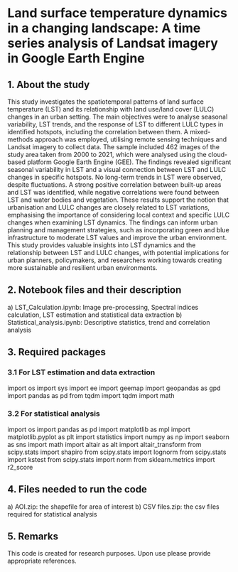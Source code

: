 # Land surface temperature dynamics in a changing landscape: A time series analysis of Landsat imagery in Google Earth Engine

## 1. About the study
This study investigates the spatiotemporal patterns of land surface temperature (LST) and its relationship with land use/land cover (LULC) changes in an urban setting. The main objectives were to analyse seasonal variability, LST trends, and the response of LST to different LULC types in identified hotspots, including the correlation between them. A mixed-methods approach was employed, utilising remote sensing techniques and Landsat imagery to collect data. The sample included 462 images of the study area taken from 2000 to 2021, which were analysed using the cloud-based platform Google Earth Engine (GEE). The findings revealed significant seasonal variability in LST and a visual connection between LST and LULC changes in specific hotspots. No long-term trends in LST were observed, despite fluctuations. A strong positive correlation between built-up areas and LST was identified, while negative correlations were found between LST and water bodies and vegetation. These results support the notion that urbanisation and LULC changes are closely related to LST variations, emphasising the importance of considering local context and specific LULC changes when examining LST dynamics. The findings can inform urban planning and management strategies, such as incorporating green and blue infrastructure to moderate LST values and improve the urban environment. This study provides valuable insights into LST dynamics and the relationship between LST and LULC changes, with potential implications for urban planners, policymakers, and researchers working towards creating more sustainable and resilient urban environments.

## 2. Notebook files and their description
a) LST_Calculation.ipynb: Image pre-processing, Spectral indices calculation, LST estimation and statistical data extraction
b) Statistical_analysis.ipynb: Descriptive statistics, trend and correlation analysis

## 3. Required packages
### 3.1 For LST estimation and data extraction
import os
import sys
import ee
import geemap
import geopandas as gpd
import pandas as pd
from tqdm import tqdm
import math
### 3.2 For statistical analysis
import os
import pandas as pd
import matplotlib as mpl
import matplotlib.pyplot as plt
import statistics
import numpy as np
import seaborn as sns
import math
import altair as alt
import altair_transform
from scipy.stats import shapiro 
from scipy.stats import lognorm
from scipy.stats import kstest
from scipy.stats import norm
from sklearn.metrics import r2_score

## 4. Files needed to run the code
a) AOI.zip: the shapefile for area of interest
b) CSV files.zip: the csv files required for statistical analysis

## 5. Remarks
This code is created for research purposes. Upon use please provide appropriate references.
